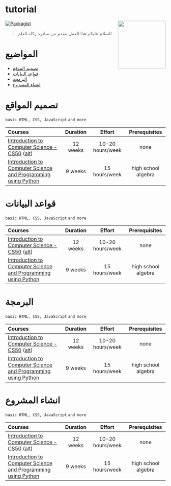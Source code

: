 # tutorial

[<img src="https://github.com/devmohamedamr/simple-db-project/blob/master/inc/Design/sh.png" align="right" width="150" alt="">](https://github.com/devmohamedamr/simple-db-project/)

[![Packagist](https://img.shields.io/packagist/l/doctrine/orm.svg)](https://github.com/devmohamedamr/simple-db-project/)



> السلام عليكم هذا العمل مقدم من مبادرة زكاة العلم


# المواضيع

- [تصميم الموقع](#تصميم-المواقع)
- [قواعد البيانات](#قواعد-البيانات)
- [البرمجة](#البرمجة)
- [انشاء المشروع](#انشاء-المشروع)

# تصميم المواقع

`basic HTML, CSS, JavaScript`
`and more`

Courses | Duration | Effort | Prerequisites
:-- | :--: | :--: | :--:
[Introduction to Computer Science - CS50](https://www.edx.org/course/introduction-computer-science-harvardx-cs50x#!) ([alt](https://cs50.harvard.edu/)) | 12 weeks | 10-20 hours/week | none
[Introduction to Computer Science and Programming using Python](https://www.edx.org/course/introduction-computer-science-mitx-6-00-1x-10) | 9 weeks | 15 hours/week | high school algebra


# قواعد البيانات

`basic HTML, CSS, JavaScript`
`and more`

Courses | Duration | Effort | Prerequisites
:-- | :--: | :--: | :--:
[Introduction to Computer Science - CS50](https://www.edx.org/course/introduction-computer-science-harvardx-cs50x#!) ([alt](https://cs50.harvard.edu/)) | 12 weeks | 10-20 hours/week | none
[Introduction to Computer Science and Programming using Python](https://www.edx.org/course/introduction-computer-science-mitx-6-00-1x-10) | 9 weeks | 15 hours/week | high school algebra

# البرمجة

`basic HTML, CSS, JavaScript`
`and more`

Courses | Duration | Effort | Prerequisites
:-- | :--: | :--: | :--:
[Introduction to Computer Science - CS50](https://www.edx.org/course/introduction-computer-science-harvardx-cs50x#!) ([alt](https://cs50.harvard.edu/)) | 12 weeks | 10-20 hours/week | none
[Introduction to Computer Science and Programming using Python](https://www.edx.org/course/introduction-computer-science-mitx-6-00-1x-10) | 9 weeks | 15 hours/week | high school algebra



# انشاء المشروع

`basic HTML, CSS, JavaScript`
`and more`

Courses | Duration | Effort | Prerequisites
:-- | :--: | :--: | :--:
[Introduction to Computer Science - CS50](https://www.edx.org/course/introduction-computer-science-harvardx-cs50x#!) ([alt](https://cs50.harvard.edu/)) | 12 weeks | 10-20 hours/week | none
[Introduction to Computer Science and Programming using Python](https://www.edx.org/course/introduction-computer-science-mitx-6-00-1x-10) | 9 weeks | 15 hours/week | high school algebra
